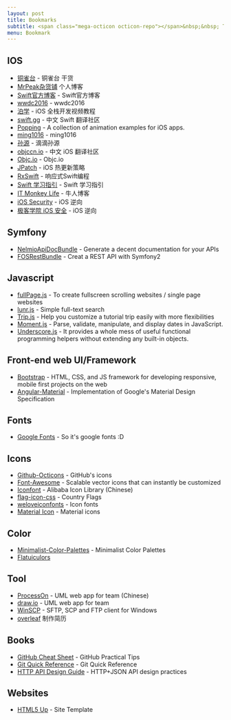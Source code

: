 ```yaml
---
layout: post
title: Bookmarks
subtitle: <span class="mega-octicon octicon-repo"></span>&nbsp;&nbsp; To mark useful libs - tools - books
menu: Bookmark
---
```



## IOS
- [铜雀台](https://iangeli.com/index.html) - 铜雀台 干货
- [MrPeak杂货铺](http://mrpeak.cn/) 个人博客
- [Swift官方博客](https://developer.apple.com/swift/blog/) - Swift官方博客
- [wwdc2016](https://developer.apple.com/videos/wwdc2016/) - wwdc2016
- [泊学](https://boxueio.com) - iOS 全栈开发视频教程
- [swift.gg](http://swift.gg) - 中文 Swift 翻译社区
- [Popping](https://github.com/schneiderandre/popping) - A collection of animation examples for iOS apps.
- [ming1016](https://github.com/ming1016/study/wiki) - ming1016
- [孙源](http://blog.sunnyxx.com) - 滴滴孙源
- [objccn.io](https://objccn.io) - 中文 iOS 翻译社区
- [Objc.io](https://www.objc.io) - Objc.io
- [JPatch](http://blog.cnbang.net/archives/) - iOS 热更新策略
- [RxSwift](http://blog.dianqk.org/archives/) - 响应式Swift编程
- [Swift 学习指引](http://www.swiftguide.cn) - Swift 学习指引
- [IT Monkey Life](http://itmonkeylife.github.io/Blog/blog/archives/) - 牛人博客
- [iOS Security](http://security.ios-wiki.com) - iOS 逆向
- [极客学院 iOS 安全](http://wiki.jikexueyuan.com/project/ios-security-defense/) - iOS 逆向
## Symfony
- [NelmioApiDocBundle](https://github.com/nelmio/NelmioApiDocBundle) - Generate a decent documentation for your APIs
- [FOSRestBundle](http://symfony.com/doc/current/bundles/FOSRestBundle/index.html) - Creat a REST API with Symfony2

## Javascript
- [fullPage.js](http://alvarotrigo.com/fullPage/) - To create fullscreen scrolling websites / single page websites
- [lunr.js](http://lunrjs.com/) - Simple full-text search
- [Trip.js](http://eragonj.github.io/Trip.js/index.html) - Help you customize a tutorial trip easily with more flexibilities
- [Moment.js](http://momentjs.com/) - Parse, validate, manipulate, and display dates in JavaScript.
- [Underscore.js](http://underscorejs.org/) - It provides a whole mess of useful functional programming helpers without extending any built-in objects.

## Front-end web UI/Framework
- [Bootstrap](http://getbootstrap.com/) - HTML, CSS, and JS framework for developing responsive, mobile first projects on the web
- [Angular-Material](https://material.angularjs.org/latest/) - Implementation of Google's Material Design Specification

## Fonts
- [Google Fonts](https://www.google.com/fonts) - So it's google fonts :D

## Icons
- [Github-Octicons](https://octicons.github.com/) - GitHub's icons
- [Font-Awesome](https://fortawesome.github.io/Font-Awesome/) - Scalable vector icons that can instantly be customized
- [Iconfont](http://www.iconfont.cn/) - Alibaba Icon Library (Chinese)
- [flag-icon-css](http://lipis.github.io/flag-icon-css/) - Country Flags
- [weloveiconfonts](http://weloveiconfonts.com/) - Icon fonts
- [Material Icon](https://design.google.com/icons/#ic_accessibility) - Material icons

## Color
- [Minimalist-Color-Palettes](https://www.behance.net/gallery/32154055/Minimalist-Color-Palettes-2015) - Minimalist Color Palettes
- [Flatuiculors](http://flatuicolors.com/)

## Tool
- [ProcessOn](https://www.processon.com/) - UML web app for team (Chinese)
- [draw.io](https://www.draw.io/) - UML web app for team
- [WinSCP](https://winscp.net/eng/download.php) - SFTP, SCP and FTP client for Windows
- [overleaf](https://www.overleaf.com) 制作简历
## Books
- [GitHub Cheat Sheet](https://github.com/tiimgreen/github-cheat-sheet) - GitHub Practical Tips
- [Git Quick Reference](http://jonas.nitro.dk/git/quick-reference.html) - Git Quick Reference
- [HTTP API Design Guide](https://geemus.gitbooks.io/http-api-design/content/en/index.html) - HTTP+JSON API design practices

## Websites
- [HTML5 Up](https://html5up.net/) - Site Template
